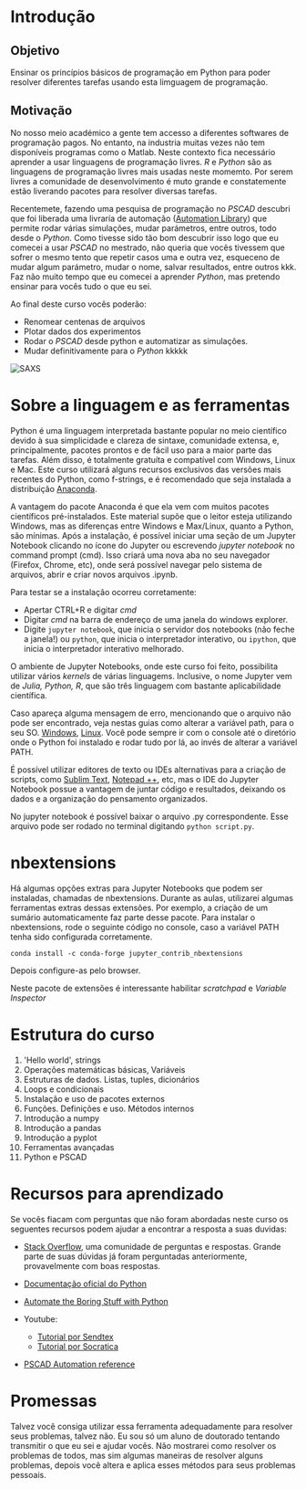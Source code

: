 # Introdução

## Objetivo
Ensinar os princípios básicos de programação em Python para poder resolver diferentes tarefas usando esta limguagem de programação. 

## Motivação

No nosso meio académico a gente tem accesso a diferentes softwares de programação pagos. No entanto, na industria muitas vezes não tem disponíveis programas como o Matlab. Neste contexto fica necessário aprender a usar linguagens de programação livres. *R* e *Python* são as linguagens de programação livres mais usadas neste momemto. Por serem livres a comunidade de desenvolvimento é muto grande e constatemente estão liverando pacotes para resolver diversas tarefas. 

Recentemete, fazendo uma pesquisa de programação no *PSCAD* descubri que foi liberada uma livraría de automação ([Automation Library](https://hvdc.ca/pscad/automationlibrary)) que permite rodar várias simulações, mudar parámetros, entre outros, todo desde o *Python*. Como tivesse sido tão bom descubrir isso logo que eu comecei a usar *PSCAD* no mestrado, não queria que vocês tivessem que sofrer o mesmo tento que repetir casos uma e outra vez, esqueceno de mudar algum parámetro, mudar o nome, salvar resultados, entre outros kkk. Faz não muito tempo que eu comecei a aprender *Python*, mas pretendo ensinar para vocês tudo o que eu sei.

Ao final deste curso vocês poderão:

* Renomear centenas de arquivos
* Plotar dados dos experimentos
* Rodar o *PSCAD* desde python e automatizar as simulações.
* Mudar definitivamente para o *Python* kkkkk

![SAXS](https://hvdc.ca/uploads/ck/images/Auto%20Lib1.jpg)

# Sobre a linguagem e as ferramentas

Python é uma linguagem interpretada bastante popular no meio científico devido à sua simplicidade e clareza de sintaxe, comunidade extensa, e, principalmente, pacotes prontos e de fácil uso para a maior parte das tarefas. Além disso, é totalmente gratuíta e compatível com Windows, Linux e Mac. Este curso utilizará alguns recursos exclusivos das versões mais recentes do Python, como f-strings, e é recomendado que seja instalada a distribuição [Anaconda](https://www.anaconda.com/download/). 

A vantagem do pacote Anaconda é que ela vem com muitos pacotes científicos pré-instalados. Este material supõe que o leitor esteja utilizando Windows, mas as diferenças entre Windows e Max/Linux, quanto a Python, são mínimas. Após a instalação, é possível iniciar uma seção de um Jupyter Notebook clicando no ícone do Jupyter ou escrevendo *jupyter notebook* no command prompt (cmd). Isso criará uma nova aba no seu navegador (Firefox, Chrome, etc), onde será possível navegar pelo sistema de arquivos, abrir e criar novos arquivos .ipynb.

Para testar se a instalação ocorreu corretamente:

* Apertar CTRL+R e digitar *cmd*
* Digitar *cmd* na barra de endereço de uma janela do windows explorer.
* Digite ```jupyter notebook```, que inicia o servidor dos notebooks (não feche a janela!) ou ```python```, que inicia o interpretador interativo, ou ```ipython```, que inicia o interpretador interativo melhorado.

O ambiente de Jupyter Notebooks, onde este curso foi feito, possibilita utilizar vários *kernels* de várias linguagems. Inclusive, o nome Jupyter vem de *Julia, Python, R*, que são três linguagem com bastante aplicabilidade científica.

Caso apareça alguma mensagem de erro, mencionando que o arquivo não pode ser encontrado, veja nestas guias como alterar a variável path, para o seu SO. [Windows](https://www.computerhope.com/issues/ch000549.htm), [Linux](https://linuxconfig.org/linux-path-environment-variable). Você pode sempre ir com o console até o diretório onde o Python foi instalado e rodar tudo por lá, ao invés de alterar a variável PATH.

É possível utilizar editores de texto ou IDEs alternativas para a criação de scripts, como [Sublim Text](https://www.sublimetext.com/), [Notepad ++](https://notepad-plus-plus.org/download/v7.5.8.html), etc, mas o IDE do Jupyter Notebook possue a vantagem de juntar código e resultados, deixando os dados e a organização do pensamento organizados.

No jupyter notebook é possível baixar o arquivo .py correspondente. Esse arquivo pode ser rodado  no terminal digitando ```python script.py```.

# nbextensions

Há algumas opções extras para Jupyter Notebooks que podem ser instaladas, chamadas de nbextensions. Durante as aulas, utilizarei algumas ferramentas extras dessas extensões. Por exemplo, a criação de um sumário automaticamente faz parte desse pacote. Para instalar o nbextensions, rode o seguinte código no console, caso a variável PATH tenha sido configurada corretamente.

    conda install -c conda-forge jupyter_contrib_nbextensions
    
Depois configure-as pelo browser. 

Neste pacote de extensões é interessante habilitar *scratchpad* e *Variable Inspector* 


# Estrutura do curso

1. 'Hello world', strings
3. Operações matemáticas básicas, Variáveis
2. Estruturas de dados. Listas, tuples, dicionários
4. Loops e condicionais
6. Instalação e uso de pacotes externos
5. Funções. Definições e uso. Métodos internos
8. Introdução a numpy
9. Introdução a pandas
10. Introdução a pyplot
11. Ferramentas avançadas
12. Python e PSCAD

# Recursos para aprendizado

Se vocês fiacam com perguntas que não foram abordadas neste curso os seguentes recursos podem ajudar a encontrar a resposta a suas duvidas:

* [Stack Overflow](https://stackoverflow.com/), uma comunidade de perguntas e respostas. Grande parte de suas dúvidas já foram perguntadas anteriormente, provavelmente com boas respostas.
* [Documentação oficial do Python](https://docs.python.org/3/)
* [Automate the Boring Stuff with Python](https://automatetheboringstuff.com/)

* Youtube:
    * [Tutorial por Sendtex](https://www.youtube.com/watch?v=oVp1vrfL_w4&list=PLQVvvaa0QuDe8XSftW-RAxdo6OmaeL85M)
    * [Tutorial por Socratica](https://www.youtube.com/watch?v=bY6m6_IIN94&list=PLi01XoE8jYohWFPpC17Z-wWhPOSuh8Er-)
*  [PSCAD Automation reference](https://hvdc.ca/knowledge-base/topic:242/v:)

# Promessas

Talvez você consiga utilizar essa ferramenta adequadamente para resolver seus problemas, talvez não. Eu sou só um aluno de doutorado tentando transmitir o que eu sei e ajudar vocês. Não mostrarei como resolver os problemas de todos, mas sim algumas maneiras de resolver alguns problemas, depois você altera e aplica esses métodos para seus problemas pessoais.
